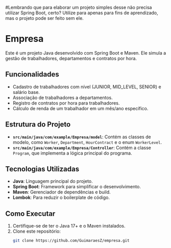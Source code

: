 #Lembrando que para elaborar um projeto simples desse não precisa utilizar Spring Boot, certo?
Utilize para apenas para fins de aprendizado, mas o projeto pode ser feito sem ele.

# Empresa

Este é um projeto Java desenvolvido com Spring Boot e Maven. Ele simula a gestão de trabalhadores, departamentos e contratos por hora.

## Funcionalidades

- Cadastro de trabalhadores com nível (JUNIOR, MID_LEVEL, SENIOR) e salário base.
- Associação de trabalhadores a departamentos.
- Registro de contratos por hora para trabalhadores.
- Cálculo de renda de um trabalhador em um mês/ano específico.

## Estrutura do Projeto

- **`src/main/java/com/example/Empresa/model`**: Contém as classes de modelo, como `Worker`, `Department`, `HourContract` e o enum `WorkerLevel`.
- **`src/main/java/com/example/Empresa/Controller`**: Contém a classe `Program`, que implementa a lógica principal do programa.

## Tecnologias Utilizadas

- **Java**: Linguagem principal do projeto.
- **Spring Boot**: Framework para simplificar o desenvolvimento.
- **Maven**: Gerenciador de dependências e build.
- **Lombok**: Para reduzir o boilerplate de código.

## Como Executar

1. Certifique-se de ter o Java 17+ e o Maven instalados.
2. Clone este repositório:
   ```bash
   git clone https://github.com/GuimaraesZ/empresa.git